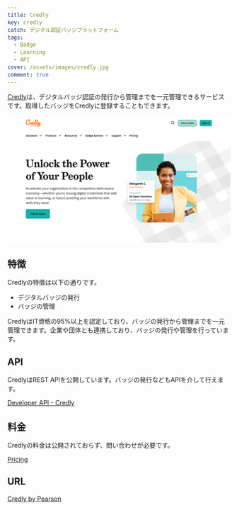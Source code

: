 ```yaml
---
title: Credly
key: credly
catch: デジタル認証バッジプラットフォーム
tags:
  - Badge
  - Learning
  - API
cover: /assets/images/credly.jpg
comment: true
---
```


[Credly](https://info.credly.com/)は、デジタルバッジ認証の発行から管理までを一元管理できるサービスです。取得したバッジをCredlyに登録することもできます。

[![CredlyのWebサイト](/assets/images/credly.jpg)](https://info.credly.com/)

<!--more-->

## 特徴

Credlyの特徴は以下の通りです。

- デジタルバッジの発行
- バッジの管理

CredlyはIT資格の95%以上を認定しており、バッジの発行から管理までを一元管理できます。企業や団体とも連携しており、バッジの発行や管理を行っています。

## API

CredlyはREST APIを公開しています。バッジの発行などもAPIを介して行えます。

[Developer API - Credly](https://www.credly.com/docs)

## 料金

Credlyの料金は公開されておらず、問い合わせが必要です。

[Pricing](https://info.credly.com/pricing)

## URL

[Credly by Pearson](https://info.credly.com/)
